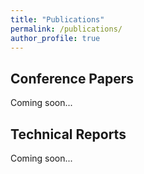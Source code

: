 ```yaml
---
title: "Publications"
permalink: /publications/
author_profile: true
---
```


## Conference Papers

Coming soon...

## Technical Reports

Coming soon... 